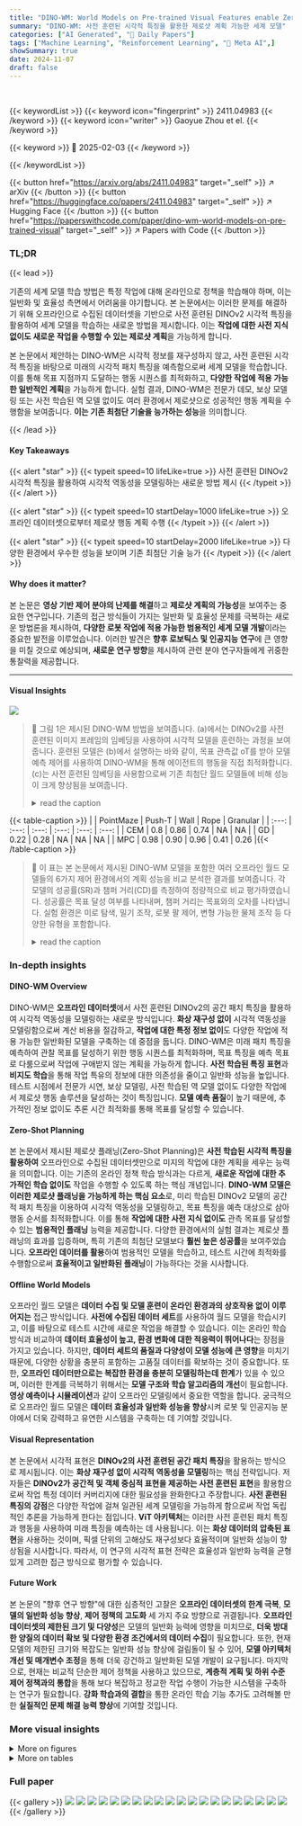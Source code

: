 ```yaml
---
title: "DINO-WM: World Models on Pre-trained Visual Features enable Zero-shot Planning"
summary: "DINO-WM: 사전 훈련된 시각적 특징을 활용한 제로샷 계획 가능한 세계 모델"
categories: ["AI Generated", "🤗 Daily Papers"]
tags: ["Machine Learning", "Reinforcement Learning", "🏢 Meta AI",]
showSummary: true
date: 2024-11-07
draft: false
---
```


<br>

{{< keywordList >}}
{{< keyword icon="fingerprint" >}} 2411.04983 {{< /keyword >}}
{{< keyword icon="writer" >}} Gaoyue Zhou et el. {{< /keyword >}}
 
{{< keyword >}} 🤗 2025-02-03 {{< /keyword >}}
 
{{< /keywordList >}}

{{< button href="https://arxiv.org/abs/2411.04983" target="_self" >}}
↗ arXiv
{{< /button >}}
{{< button href="https://huggingface.co/papers/2411.04983" target="_self" >}}
↗ Hugging Face
{{< /button >}}
{{< button href="https://paperswithcode.com/paper/dino-wm-world-models-on-pre-trained-visual" target="_self" >}}
↗ Papers with Code
{{< /button >}}




### TL;DR


{{< lead >}}

기존의 세계 모델 학습 방법은 특정 작업에 대해 온라인으로 정책을 학습해야 하며, 이는 일반화 및 효율성 측면에서 어려움을 야기합니다.  본 논문에서는 이러한 문제를 해결하기 위해 오프라인으로 수집된 데이터셋을 기반으로 사전 훈련된 DINOv2 시각적 특징을 활용하여 세계 모델을 학습하는 새로운 방법을 제시합니다.  이는  **작업에 대한 사전 지식 없이도 새로운 작업을 수행할 수 있는 제로샷 계획**을 가능하게 합니다.

본 논문에서 제안하는 DINO-WM은 시각적 정보를 재구성하지 않고, 사전 훈련된 시각적 특징을 바탕으로 미래의 시각적 패치 특징을 예측함으로써 세계 모델을 학습합니다.  이를 통해 목표 지점까지 도달하는 행동 시퀀스를 최적화하고, **다양한 작업에 적용 가능한 일반적인 계획**을 가능하게 합니다.  실험 결과, DINO-WM은 전문가 데모, 보상 모델링 또는 사전 학습된 역 모델 없이도 여러 환경에서 제로샷으로 성공적인 행동 계획을 수행함을 보여줍니다.  **이는 기존 최첨단 기술을 능가하는 성능**을 의미합니다.

{{< /lead >}}


#### Key Takeaways

{{< alert "star" >}}
{{< typeit speed=10 lifeLike=true >}} 사전 훈련된 DINOv2 시각적 특징을 활용하여 시각적 역동성을 모델링하는 새로운 방법 제시 {{< /typeit >}}
{{< /alert >}}

{{< alert "star" >}}
{{< typeit speed=10 startDelay=1000 lifeLike=true >}} 오프라인 데이터셋으로부터 제로샷 행동 계획 수행 {{< /typeit >}}
{{< /alert >}}

{{< alert "star" >}}
{{< typeit speed=10 startDelay=2000 lifeLike=true >}} 다양한 환경에서 우수한 성능을 보이며 기존 최첨단 기술 능가 {{< /typeit >}}
{{< /alert >}}

#### Why does it matter?
본 논문은 **영상 기반 제어 분야의 난제를 해결**하고 **제로샷 계획의 가능성**을 보여주는 중요한 연구입니다.  기존의 접근 방식들이 가지는 일반화 및 효율성 문제를 극복하는 새로운 방법론을 제시하여, **다양한 로봇 작업에 적용 가능한 범용적인 세계 모델 개발**이라는 중요한 발전을 이루었습니다.  이러한 발견은 **향후 로보틱스 및 인공지능 연구**에 큰 영향을 미칠 것으로 예상되며, **새로운 연구 방향**을 제시하여 관련 분야 연구자들에게 귀중한 통찰력을 제공합니다.

------
#### Visual Insights



![](https://arxiv.org/html/2411.04983/extracted/6170539/figures/intro.png)

> 🔼 그림 1은 제시된 DINO-WM 방법을 보여줍니다. (a)에서는 DINOv2를 사전 훈련된 이미지 프레임의 임베딩을 사용하여 시각적 모델을 훈련하는 과정을 보여줍니다. 훈련된 모델은 (b)에서 설명하는 바와 같이, 목표 관측값 oT를 받아 모델 예측 제어를 사용하여 DINO-WM을 통해 에이전트의 행동을 직접 최적화합니다.  (c)는 사전 훈련된 임베딩을 사용함으로써 기존 최첨단 월드 모델들에 비해 성능이 크게 향상됨을 보여줍니다.
> <details>
> <summary>read the caption</summary>
> Figure 1: We present DINO-WM, a method for training visual models by using pretrained DINOv2 embeddings of image frames (a). Once trained, given a target observation oTsubscript𝑜𝑇o_{T}italic_o start_POSTSUBSCRIPT italic_T end_POSTSUBSCRIPT, we can directly optimize agent behavior by planning through DINO-WM using model predictive control (b). The use of pretrained embeddings significantly improves performance over prior state-of-the-art world models (c).
> </details>





{{< table-caption >}}
|       | PointMaze | Push-T | Wall | Rope | Granular |
| :---: | :---: | :---: | :---: | :---: | :---: |
| CEM   | 0.8      | 0.86   | 0.74   | NA    | NA     |
| GD    | 0.22     | 0.28   | NA    | NA    | NA     |
| MPC   | 0.98     | 0.90   | 0.96   | 0.41   | 0.26    |{{< /table-caption >}}

> 🔼 이 표는 본 논문에서 제시된 DINO-WM 모델을 포함한 여러 오프라인 월드 모델들의 6가지 제어 환경에서의 계획 성능을 비교 분석한 결과를 보여줍니다.  각 모델의 성공률(SR)과 챔퍼 거리(CD)를 측정하여 정량적으로 비교 평가하였습니다. 성공률은 목표 달성 여부를 나타내며, 챔퍼 거리는 목표와의 오차를 나타냅니다.  실험 환경은 미로 탐색, 밀기 조작, 로봇 팔 제어, 변형 가능한 물체 조작 등 다양한 유형을 포함합니다.
> <details>
> <summary>read the caption</summary>
> Table 1: Planning results for offline world models on six control environments.
> </details>





### In-depth insights


#### DINO-WM Overview
DINO-WM은 **오프라인 데이터셋**에서 사전 훈련된 DINOv2의 공간 패치 특징을 활용하여 시각적 역동성을 모델링하는 새로운 방식입니다.  **화상 재구성 없이** 시각적 역동성을 모델링함으로써 계산 비용을 절감하고,  **작업에 대한 특정 정보 없이**도 다양한 작업에 적용 가능한 일반화된 모델을 구축하는 데 중점을 둡니다.  DINO-WM은 미래 패치 특징을 예측하여 관찰 목표를 달성하기 위한 행동 시퀀스를 최적화하며, 목표 특징을 예측 목표로 다룸으로써 작업에 구애받지 않는 계획을 가능하게 합니다.  **사전 학습된 특징 표현**과 **비지도 학습**을 통해 작업 특유의 정보에 대한 의존성을 줄이고 일반화 성능을 높입니다.  테스트 시점에서 전문가 시연, 보상 모델링, 사전 학습된 역 모델 없이도 다양한 작업에서 제로샷 행동 솔루션을 달성하는 것이 특징입니다.  **모델 예측 품질**이 높기 때문에, 추가적인 정보 없이도 추론 시간 최적화를 통해 목표를 달성할 수 있습니다.

#### Zero-Shot Planning
본 논문에서 제시된 제로샷 플래닝(Zero-Shot Planning)은 **사전 학습된 시각적 특징을 활용하여** 오프라인으로 수집된 데이터셋만으로 미지의 작업에 대한 계획을 세우는 능력을 의미합니다. 이는 기존의 온라인 정책 학습 방식과는 다르게, **새로운 작업에 대한 추가적인 학습 없이도** 작업을 수행할 수 있도록 하는 핵심 개념입니다.  **DINO-WM 모델은 이러한 제로샷 플래닝을 가능하게 하는 핵심 요소**로,  미리 학습된 DINOv2 모델의 공간적 패치 특징을 이용하여 시각적 역동성을 모델링하고, 목표 특징을 예측 대상으로 삼아 행동 순서를 최적화합니다.  이를 통해 **작업에 대한 사전 지식 없이도** 관측 목표를 달성할 수 있는 **범용적인 플래닝** 능력을 제공합니다.  다양한 환경에서의 실험 결과는 제로샷 플래닝의 효과를 입증하며, 특히 기존의 최첨단 모델보다 **훨씬 높은 성공률**을 보여주었습니다.  **오프라인 데이터를 활용**하여 범용적인 모델을 학습하고, 테스트 시간에 최적화를 수행함으로써 **효율적이고 일반화된 플래닝**이 가능하다는 것을 시사합니다.

#### Offline World Models
오프라인 월드 모델은 **데이터 수집 및 모델 훈련이 온라인 환경과의 상호작용 없이 이루어지는** 접근 방식입니다.  **사전에 수집된 데이터 세트**를 사용하여 월드 모델을 학습시키고, 이를 바탕으로 테스트 시간에 새로운 작업을 해결할 수 있습니다.  이는 온라인 학습 방식과 비교하여 **데이터 효율성이 높고, 환경 변화에 대한 적응력이 뛰어나다**는 장점을 가지고 있습니다.  하지만,  **데이터 세트의 품질과 다양성이 모델 성능에 큰 영향**을 미치기 때문에, 다양한 상황을 충분히 포함하는 고품질 데이터를 확보하는 것이 중요합니다. 또한, **오프라인 데이터만으로는 복잡한 환경을 충분히 모델링하는데 한계**가 있을 수 있으며, 이러한 한계를 극복하기 위해서는 **모델 구조와 학습 알고리즘의 개선**이 필요합니다.  **영상 예측이나 시뮬레이션**과 같이 오프라인 모델링에서 중요한 역할을 합니다.  궁극적으로 오프라인 월드 모델은 **데이터 효율성과 일반화 성능을 향상**시켜 로봇 및 인공지능 분야에서 더욱 강력하고 유연한 시스템을 구축하는 데 기여할 것입니다.

#### Visual Representation
본 논문에서 시각적 표현은 **DINOv2의 사전 훈련된 공간 패치 특징**을 활용하는 방식으로 제시됩니다. 이는 **화상 재구성 없이 시각적 역동성을 모델링**하는 핵심 전략입니다. 저자들은 **DINOv2가 공간적 및 객체 중심적 표현을 제공하는 사전 훈련된 표현**을 활용함으로써 작업 특정 데이터 커버리지에 대한 필요성을 완화한다고 주장합니다.  **사전 훈련된 특징의 강점**은 다양한 작업에 걸쳐 일관된 세계 모델링을 가능하게 함으로써 작업 독립적인 추론을 가능하게 한다는 점입니다.  **ViT 아키텍처**는 이러한 사전 훈련된 패치 특징과 행동을 사용하여 미래 특징을 예측하는 데 사용됩니다.  이는 **화상 데이터의 압축된 표현**을 사용하는 것이며, 픽셀 단위의 고해상도 재구성보다 효율적이며 일반화 성능이 향상됨을 시사합니다. 따라서, 이 연구의 시각적 표현 전략은 효율성과 일반화 능력을 균형 있게 고려한 접근 방식으로 평가할 수 있습니다.

#### Future Work
본 논문의 "향후 연구 방향"에 대한 심층적인 고찰은 **오프라인 데이터셋의 한계 극복**, **모델의 일반화 성능 향상**, **제어 정책의 고도화** 세 가지 주요 방향으로 귀결됩니다.  **오프라인 데이터셋의 제한된 크기 및 다양성**은 모델의 일반화 능력에 영향을 미치므로, **더욱 방대한 양질의 데이터 확보 및 다양한 환경 조건에서의 데이터 수집**이 필요합니다.  또한, 현재 모델의 제한된 크기와 복잡도는 일반화 성능 향상에 걸림돌이 될 수 있어, **모델 아키텍처 개선 및 매개변수 조정**을 통해 더욱 강건하고 일반화된 모델 개발이 요구됩니다.  마지막으로, 현재는 비교적 단순한 제어 정책을 사용하고 있으므로, **계층적 계획 및 하위 수준 제어 정책과의 통합**을 통해 보다 복잡하고 정교한 작업 수행이 가능한 시스템을 구축하는 연구가 필요합니다.  **강화 학습과의 결합**을 통한 온라인 학습 기능 추가도 고려해볼 만한  **실질적인 문제 해결 능력 향상**에 기여할 것입니다.


### More visual insights

<details>
<summary>More on figures
</summary>


![](https://arxiv.org/html/2411.04983/x1.png)

> 🔼 그림 2는 DINO-WM의 아키텍처를 보여줍니다.  과거 관측값(ot−k:t)이 주어지면, DINO-WM은 목표 관측값(og)까지의 예측 손실을 최소화하도록 행동 시퀀스(at:T−1)를 최적화합니다.  모든 순전파 계산은 잠재 공간 z에서 수행됩니다.  여기서 pθ는 DINO-WM의 동적 모델을 나타내며, 미래 예측을 생성하는 데 사용됩니다.  간단히 말해, 이 그림은 모델의 입력, 처리 과정, 그리고 출력을 시각적으로 보여주는 다이어그램입니다.
> <details>
> <summary>read the caption</summary>
> Figure 2: Architecture of DINO-WM. Given observations ot−k:tsubscript𝑜:𝑡𝑘𝑡o_{t-k:t}italic_o start_POSTSUBSCRIPT italic_t - italic_k : italic_t end_POSTSUBSCRIPT, we optimize the sequence of actions at:T−1subscript𝑎:𝑡𝑇1a_{t:T-1}italic_a start_POSTSUBSCRIPT italic_t : italic_T - 1 end_POSTSUBSCRIPT to minimize the predicted loss to the desired goal ogsubscript𝑜𝑔o_{g}italic_o start_POSTSUBSCRIPT italic_g end_POSTSUBSCRIPT. All forward computation is done in the latent space z𝑧zitalic_z. Here pθsubscript𝑝𝜃p_{\theta}italic_p start_POSTSUBSCRIPT italic_θ end_POSTSUBSCRIPT indicates DINO-WM’s dynamics model, which is used for making future predictions.
> </details>



![](https://arxiv.org/html/2411.04983/extracted/6170539/figures/env.png)

> 🔼 이 그림은 논문에서 제시된 DINO-WM 모델을 평가한 여섯 가지 환경을 보여줍니다. 왼쪽 위부터 오른쪽 아래로 차례대로 미로 찾기(Maze), 로봇 팔 조작(Reach), 벽 통과(Wall), 밀기(Push-T), 로프 조작(Rope Manipulation), 입자 조작(Granular Manipulation) 환경이 나열되어 있습니다. 각 환경은 DINO-WM이 제로샷(zero-shot) 학습을 통해 어떻게 다양한 작업을 수행하는지 보여주는 시각적 예시를 제공합니다.
> <details>
> <summary>read the caption</summary>
> Figure 3: We evaluate DINO-WM on six environment suites, from left to right, top to bottom: Maze, Reach, Wall, Push-T, Rope Manipulation, and Granular Manipulation.
> </details>



![](https://arxiv.org/html/2411.04983/extracted/6170539/figures/openloop_fixed.png)

> 🔼 그림 4는 Push-T와 Granular 환경에서 다양한 월드 모델의 오픈루프 전개 결과를 보여줍니다. 각 모델은 첫 번째 프레임과 행동 순서를 입력받아 디코더를 통해 재구성된 미래 프레임을 예측합니다. 각 환경에 대해 하단 행은 실제(ground truth) 결과를 나타냅니다. DINO-WM(Ours)의 전개 결과는 굵게 표시되어 있으며, 실제 관측 결과와 시각적으로 구분할 수 없을 정도로 정확합니다.  즉, DINO-WM이 미래 상태를 매우 정확하게 예측한다는 것을 보여주는 예시입니다.
> <details>
> <summary>read the caption</summary>
> Figure 4: Open-loop rollouts of world models on Push-T and Granular. Given the first frame and action sequence, each model predicts future frames, reconstructed by its decoder. For each environment, the bottom row denotes the ground truth. DINO-WM (Ours) rollouts are bolded and are visually indistinguishable from the ground truth observations.
> </details>



![](https://arxiv.org/html/2411.04983/extracted/6170539/figures/generalization_exps.png)

> 🔼 그림 5는 WallRandom, PushObj, GranularRandom 환경에 대한 학습 및 테스트 시각화를 보여줍니다. 테스트 환경은 파란색 상자로 강조 표시되어 있습니다. 이 그림은 세 가지 다른 환경에서 에이전트가 새로운 구성(예: 벽의 위치 변경, 물체의 모양 변경, 입자의 분포 변경)에 얼마나 잘 일반화되는지 보여줍니다. 각 환경에 대해, 에이전트는 다양한 시작 위치와 목표 위치로 여러 번의 시도를 수행하며, 성공률과 목표 달성에 필요한 단계 수를 측정하여 모델의 일반화 능력을 평가합니다. 파란색 상자는 테스트 중인 새로운 구성을 나타냅니다.
> <details>
> <summary>read the caption</summary>
> Figure 5: Training and testing visualizations for WallRandom, PushObj and GranularRandom. Test setups are highlighted in blue boxes.
> </details>



![](https://arxiv.org/html/2411.04983/extracted/6170539/figures/avdc_comp_reduced.png)

> 🔼 그림 6은 DINO-WM과 AVDC 모델이 생성한 계획(plan)을 보여줍니다.  두 모델 모두 동일한 시작 상태(start)와 목표 상태(goal)를 가지고 있지만, DINO-WM은 물리적으로 타당하고 효율적인 경로를 생성하는 반면, AVDC는 물리적으로 비현실적이고 비효율적인 계획을 생성합니다. 이는 AVDC가  세부적인 물리적 상호작용을 정확하게 모델링하지 못하기 때문입니다. DINO-WM이 물리적 세계를 더 잘 이해하고 있음을 시각적으로 보여줍니다.
> <details>
> <summary>read the caption</summary>
> Figure 6: Plans generated by DINO-WM and AVDC.
> </details>



![](https://arxiv.org/html/2411.04983/extracted/6170539/figures/ac_avdc.png)

> 🔼 이 그림은 DINO-WM과 action-conditioned AVDC 모델이 PushT 환경에서 열린 루프 방식으로 시뮬레이션된 결과를 보여줍니다. 각 시뮬레이션마다 모델은 첫 번째 프레임과 일련의 행동들을 입력으로 받습니다.  모델들은 이러한 정보를 바탕으로 열린 루프 방식(즉, 중간에 수정 없이)으로 시뮬레이션을 진행합니다.  DINO-WM의 경우 정확한 미래 예측을 보여주는 반면, AVDC-AC는 정확도가 떨어지는 것을 확인할 수 있습니다.
> <details>
> <summary>read the caption</summary>
> Figure 7: Open-loop rollout on PushT with DINO-WM and action-conditioned AVDC (AVDC-AC). For each trajectory, the model is given the first frame as well as sequence of actions. The world models performs open-loop rollout with these actions.
> </details>



![](https://arxiv.org/html/2411.04983/extracted/6170539/figures/plan_results2.png)

> 🔼 표 11은 DINO-WM 모델 훈련을 위한 환경별 하이퍼파라미터를 보여줍니다.  'Dataset Size' 열은 사용된 궤적(trajectory) 데이터셋의 크기를 나타내고, 'Traj. Len.' 열은 각 궤적의 길이(시간 단계 수)를 나타냅니다.  각 환경(PointMaze, Reacher, Push-T, Wall, Rope, Granular)에 따라 데이터셋 크기와 궤적 길이가 다르게 설정되어 있습니다. 이는 각 작업의 복잡성과 특성을 반영한 것입니다.  이 표는 DINO-WM 모델의 훈련 과정에서 환경 특성에 맞춰 어떻게 하이퍼파라미터가 조정되었는지를 보여주는 중요한 정보를 담고 있습니다.
> <details>
> <summary>read the caption</summary>
> Table 11: Environment-dependent hyperparameters for DINO-WM training. We report the number of trajectories in the dataset under Dataset Size, and the length of trajectories under Traj. Len.
> </details>



![](https://arxiv.org/html/2411.04983/extracted/6170539/figures/plan_all.png)

> 🔼 표 12는 DINO-WM 모델 학습에 사용된 공유 하이퍼파라미터들을 보여줍니다. 이미지 크기, 최적화 알고리즘(AdamW), 학습률(Decoder, Predictor, Action Encoder), 액션 임베딩 차원, 에폭 수, 배치 크기 등의 하이퍼파라미터 값들이 명시되어 있습니다. 이 표는 DINO-WM 모델 학습 과정에 대한 세부적인 설정 정보를 제공하여, 실험의 재현성을 높이는 데 기여합니다.
> <details>
> <summary>read the caption</summary>
> Table 12: Shared hyperparameters for DINO-WM training
> </details>



![](https://arxiv.org/html/2411.04983/extracted/6170539/figures/plan_pusht_same_init.png)

> 🔼 그림 8은 PointMaze, Push-T, Granular 세 가지 환경에서 무작위로 선택된 초기 상태와 목표 상태에 대한 계획 시각화를 보여줍니다. 각 환경에 대해 초기 상태('Start'), 계획된 행동 후 도달한 최종 상태('Final'), 목표 상태('Goal')를 보여줍니다.  각 모델의 계획 성능을 비교하기 위해 최고 성능 모델인 DINO CLS와 DreamerV3의 결과도 함께 제시합니다.  각 모델은 주어진 초기 상태와 목표 상태에서 최적의 행동 순서를 계획하고, 그 결과를 시각적으로 보여줍니다. 이를 통해 각 모델의 계획 능력과 일반화 성능을 시각적으로 비교할 수 있습니다.
> <details>
> <summary>read the caption</summary>
> Figure 8: Planning visualizations for PointMaze, Push-T, and Granular, on randomly sampled initial and goal configurations. The task is defined by Start and Goal, denoting the initial and goal observations. Final shows the final state the system arrives at after planning with each world model. For comparison, we show the best performing world models DINO CLS and DreamerV3.
> </details>



![](https://arxiv.org/html/2411.04983/extracted/6170539/figures/plan_pointmaze_same_init.png)

> 🔼 그림 9는 DINO-WM을 사용하여 여섯 가지 환경에서 계획된 궤적을 보여줍니다. 각 환경에 대해 위쪽(음영 처리된) 행은 계획된 행동을 실행한 후 환경의 관찰 결과를 보여주고, 아래쪽 행은 세계 모델이 상상한 관찰 결과를 보여줍니다.  쉽게 말해, DINO-WM이 각 상황에서 어떤 행동을 계획했고, 그 결과 실제 환경과 모델이 예측한 결과가 어떻게 다른지를 비교하여 보여주는 그림입니다.
> <details>
> <summary>read the caption</summary>
> Figure 9: Trajectories planned with DINO-WM on all six environments. For each environment, the top (shaded) row shows the environment’s observation after executing the planned actions, and the bottom row shows the world model’s imagined observations.
> </details>



</details>




<details>
<summary>More on tables
</summary>


{{< table-caption >}}
| Method | LPIPS PushT ↓ | LPIPS Wall ↓ | LPIPS Rope ↓ | LPIPS Granular ↓ | SSIM PushT ↑ | SSIM Wall ↑ | SSIM Rope ↑ | SSIM Granular ↑ |
|---|---|---|---|---|---|---|---|---|
| R3M | 0.045 | 0.008 | 0.023 | 0.080 | 0.956 | 0.994 | 0.982 | 0.917 |
| ResNet | 0.063 | 0.002 | 0.025 | 0.080 | 0.950 | 0.996 | 0.980 | 0.915 |
| DINO CLS | 0.039 | 0.004 | 0.029 | 0.086 | 0.973 | 0.996 | 0.980 | 0.912 |
| AVDC | 0.046 | 0.030 | 0.060 | 0.106 | 0.959 | 0.983 | 0.979 | 0.909 |
| Ours | **0.007** | **0.0016** | **0.009** | **0.035** | **0.985** | **0.997** | **0.985** | **0.940** |{{< /table-caption >}}
> 🔼 이 표는 다양한 사전 훈련된 인코더를 사용한 월드 모델의 계획 성능을 보여줍니다.  각 사전 훈련된 인코더(R3M, ResNet, DINO CLS, DINO 패치)를 사용하여 훈련된 월드 모델이 6가지 환경(미로, 벽, 도달, 푸시, 로프 조작, 입상 조작)에서 얼마나 잘 수행하는지 성공률(SR)과 샴퍼 거리(CD)를 통해 비교 분석합니다.  이를 통해 사전 훈련된 시각적 표현의 중요성과 DINO-WM의 일반화 성능을 평가합니다.
> <details>
> <summary>read the caption</summary>
> Table 2: Planning results for world models with various pre-trained encoders.
> </details>

{{< table-caption >}}
| Metric | Time (s) |
|---|---| 
| Inference (Batch 32) | 0.014 |
| Simulation Rollout (Batch 1) | 3.0 |
| Planning (CEM, 100x10) | 53.0 |{{< /table-caption >}}
> 🔼 이 표는 세 가지 새로운 환경 구성(WallRandom, PushObj, GranularRandom)에서 이전에 보지 못한 환경 구성을 사용하여 오프라인 월드 모델의 계획 성능을 보여줍니다.  각 환경은 다양한 난이도와 특징을 가지고 있으며, 모델이 얼마나 일반화될 수 있는지 평가합니다.  성공률(SR)과 샴페르 거리(CD)는 각 작업에 대한 모델의 성능을 측정하는 지표입니다.  이 표는 DINO-WM이 다른 최첨단 모델에 비해 이러한 새로운 환경에서 얼마나 잘 수행되는지 보여줍니다.
> <details>
> <summary>read the caption</summary>
> Table 3: Planning results for offline world models on three suites with unseen environment configurations.
> </details>

{{< table-caption >}}
|       | H | Frameskip | Dataset Size | Traj. Len. |
| :---- | :-: | :-: | :-: | :-: |
| PointMaze | 3 | 5 | 2000 | 100 |
| Reacher | 3 | 5 | 3000 | 100 |
| Push-T | 3 | 5 | 18500 | 100-300 |
| PushObj | 3 | 5 | 20000 | 100 |
| Wall | 1 | 5 | 1920 | 50 |
| WallRandom | 1 | 5 | 10240 | 50 |
| Rope | 1 | 1 | 1000 | 5 |
| Granular | 1 | 1 | 1000 | 5 |{{< /table-caption >}}
> 🔼 표 4는 다양한 월드 모델들의 지각적 유사성을 측정하는 지표인 LPIPS (Learned Perceptual Image Patch Similarity) 점수를 비교한 표입니다. LPIPS 점수는 낮을수록 시각적 유사성이 높다는 것을 의미합니다. 표에는 PushT, Wall, Rope, Granular 등 네 가지 환경에서 다양한 모델들의 LPIPS 점수가 제시되어 있으며, DINO-WM이 다른 모델들에 비해 훨씬 더 낮은 LPIPS 점수를 기록함으로써 시각적 유사성이 가장 높음을 보여줍니다.
> <details>
> <summary>read the caption</summary>
> Table 4: Comparison of world models on LPIPS metrics.
> </details>

{{< table-caption >}}
| Name | Value |
|---|---| 
| Image size | 224 |
| Optimizer | AdamW |
| Decoder lr | 3e-4 |
| Predictor lr | 5e-5 |
| Action encoder lr | 5e-4 |
| Action emb dim | 10 |
| Epochs | 100 |
| Batch size | 32 |{{< /table-caption >}}
> 🔼 표 5는 다양한 크기의 데이터셋으로 학습된 DINO-WM을 사용하여 PushT 환경에서의 계획 성능과 예측 품질을 보여줍니다. SSIM과 LPIPS는 디코딩 후 예측된 미래 잠재값을 기준으로 측정됩니다. 데이터셋 크기가 증가함에 따라 성능이 일관되게 향상되는 것을 확인할 수 있습니다. 즉, 더 많은 데이터로 학습할수록 DINO-WM 모델의 예측 정확도가 높아지고, 그 결과 계획 성능 또한 향상된다는 것을 의미합니다.
> <details>
> <summary>read the caption</summary>
> Table 5: Planning performance and prediction quality on PushT with DINO-WM trained on datasets of various sizes. SSIM and LPIPS are measured on the predicted future latents after decoding. We observe consistent improvement in performance as we increase the dataset size.
> </details>

</details>




### Full paper

{{< gallery >}}
<img src="paper_images/1.png" class="grid-w50 md:grid-w33 xl:grid-w25" />
<img src="paper_images/2.png" class="grid-w50 md:grid-w33 xl:grid-w25" />
<img src="paper_images/3.png" class="grid-w50 md:grid-w33 xl:grid-w25" />
<img src="paper_images/4.png" class="grid-w50 md:grid-w33 xl:grid-w25" />
<img src="paper_images/5.png" class="grid-w50 md:grid-w33 xl:grid-w25" />
<img src="paper_images/6.png" class="grid-w50 md:grid-w33 xl:grid-w25" />
<img src="paper_images/7.png" class="grid-w50 md:grid-w33 xl:grid-w25" />
<img src="paper_images/8.png" class="grid-w50 md:grid-w33 xl:grid-w25" />
<img src="paper_images/9.png" class="grid-w50 md:grid-w33 xl:grid-w25" />
<img src="paper_images/10.png" class="grid-w50 md:grid-w33 xl:grid-w25" />
<img src="paper_images/11.png" class="grid-w50 md:grid-w33 xl:grid-w25" />
<img src="paper_images/12.png" class="grid-w50 md:grid-w33 xl:grid-w25" />
<img src="paper_images/13.png" class="grid-w50 md:grid-w33 xl:grid-w25" />
<img src="paper_images/14.png" class="grid-w50 md:grid-w33 xl:grid-w25" />
<img src="paper_images/15.png" class="grid-w50 md:grid-w33 xl:grid-w25" />
<img src="paper_images/16.png" class="grid-w50 md:grid-w33 xl:grid-w25" />
<img src="paper_images/17.png" class="grid-w50 md:grid-w33 xl:grid-w25" />
<img src="paper_images/18.png" class="grid-w50 md:grid-w33 xl:grid-w25" />
<img src="paper_images/19.png" class="grid-w50 md:grid-w33 xl:grid-w25" />
<img src="paper_images/20.png" class="grid-w50 md:grid-w33 xl:grid-w25" />
{{< /gallery >}}